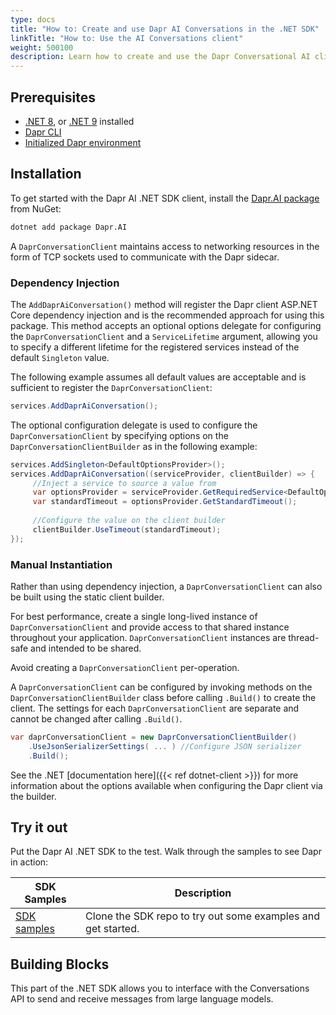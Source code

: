 ```yaml
---
type: docs
title: "How to: Create and use Dapr AI Conversations in the .NET SDK"
linkTitle: "How to: Use the AI Conversations client"
weight: 500100
description: Learn how to create and use the Dapr Conversational AI client using the .NET SDK
---
```


## Prerequisites
- [.NET 8](https://dotnet.microsoft.com/download/dotnet/8.0), or [.NET 9](https://dotnet.microsoft.com/download/dotnet/9.0) installed
- [Dapr CLI](https://docs.dapr.io/getting-started/install-dapr-cli/)
- [Initialized Dapr environment](https://docs.dapr.io/getting-started/install-dapr-selfhost)

## Installation

To get started with the Dapr AI .NET SDK client, install the [Dapr.AI package](https://www.nuget.org/packages/Dapr.AI) from NuGet:
```sh
dotnet add package Dapr.AI
```

A `DaprConversationClient` maintains access to networking resources in the form of TCP sockets used to communicate with the Dapr sidecar.

### Dependency Injection

The `AddDaprAiConversation()` method will register the Dapr client ASP.NET Core dependency injection and is the recommended approach
for using this package. This method accepts an optional options delegate for configuring the `DaprConversationClient` and a
`ServiceLifetime` argument, allowing you to specify a different lifetime for the registered services instead of the default `Singleton`
value.

The following example assumes all default values are acceptable and is sufficient to register the `DaprConversationClient`:

```csharp
services.AddDaprAiConversation();
```

The optional configuration delegate is used to configure the `DaprConversationClient` by specifying options on the
`DaprConversationClientBuilder` as in the following example:
```csharp
services.AddSingleton<DefaultOptionsProvider>();
services.AddDaprAiConversation((serviceProvider, clientBuilder) => {
     //Inject a service to source a value from
     var optionsProvider = serviceProvider.GetRequiredService<DefaultOptionsProvider>();
     var standardTimeout = optionsProvider.GetStandardTimeout();
     
     //Configure the value on the client builder
     clientBuilder.UseTimeout(standardTimeout);
});
```

### Manual Instantiation
Rather than using dependency injection, a `DaprConversationClient` can also be built using the static client builder.

For best performance, create a single long-lived instance of `DaprConversationClient` and provide access to that shared instance throughout
your application. `DaprConversationClient` instances are thread-safe and intended to be shared.

Avoid creating a `DaprConversationClient` per-operation.

A `DaprConversationClient` can be configured by invoking methods on the `DaprConversationClientBuilder` class before calling `.Build()`
to create the client. The settings for each `DaprConversationClient` are separate and cannot be changed after calling `.Build()`.

```csharp
var daprConversationClient = new DaprConversationClientBuilder()
    .UseJsonSerializerSettings( ... ) //Configure JSON serializer
    .Build();
```

See the .NET [documentation here]({{< ref dotnet-client >}}) for more information about the options available when configuring the Dapr client via the builder.

## Try it out
Put the Dapr AI .NET SDK to the test. Walk through the samples to see Dapr in action:

| SDK Samples | Description |
| ----------- | ----------- |
| [SDK samples](https://github.com/dapr/dotnet-sdk/tree/master/examples) | Clone the SDK repo to try out some examples and get started. |

## Building Blocks

This part of the .NET SDK allows you to interface with the Conversations API to send and receive messages from
large language models.
